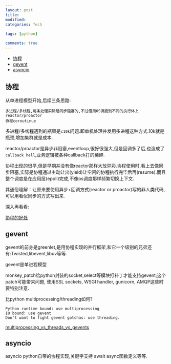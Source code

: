 ```yaml
---
layout: post
title:
modified:
categories: Tech
 
tags: [python]

comments: true
---
```



<!-- TOC -->

- [协程](#协程)
- [gevent](#gevent)
- [asyncio](#asyncio)

<!-- /TOC -->


## 协程


从单进程模型开始,后续三条思路:
```
多进程/多线程,每条处理实际是同步阻塞的,不过借用OS调度到不同的执行体上
reactor/proactor
协程coroutinue
```

多进程/多线程遇到的瓶颈是`c10k`问题.即单机处理并发用多进程这种方式.10k就是瓶颈,增加集群就是成本.

reactor/proactor是异步非阻塞,eventloop,很好很强大,但是回调多了后,也造成了`callback hell`,业务逻辑被各种callback打的稀碎.

协程出现的很早,但是早期并没有像reactor那样大放异彩.协程使用时,看上去像同步阻塞,实际是协程通过主动让出(yield)让空闲的协程执行完毕后再(resume).而且整个调度是在应用层(epoll)完成,不像os调度那样频繁切换上下文.

其通俗理解：让原来要使用异步+回调方式(reactor or proactor)写的非人类代码,可以用看似同步的方式写出来. 


深入再看看:

[协程的好处](https://www.zhihu.com/question/20511233)

## gevent

gevent的前身是greenlet,是用协程实现的并行框架,和它一个级别的兄弟还有:Twisted,libevent,libuv等等.

gevent是单进程模型

monkey_patch给python封装的socket,select等模块打补丁才能支持gevent;这个patch可能带来问题, 使用SSL sockets, WSGI handler, gunicorn, AMQP这些时要特别注意.

比python multiprocessing/threading如何?

```
Python runtime bound: use multiprocessing
IO bound: use gevent
Don't want to fight gevent gotchas: use threading.
```
[multiprocessing_vs_threads_vs_gevents](https://www.reddit.com/r/Python/comments/3v5i0a/multiprocessing_vs_threads_vs_gevents/)


## asyncio

asyncio python自带的协程实现,关键字支持 await async函数定义等等.
